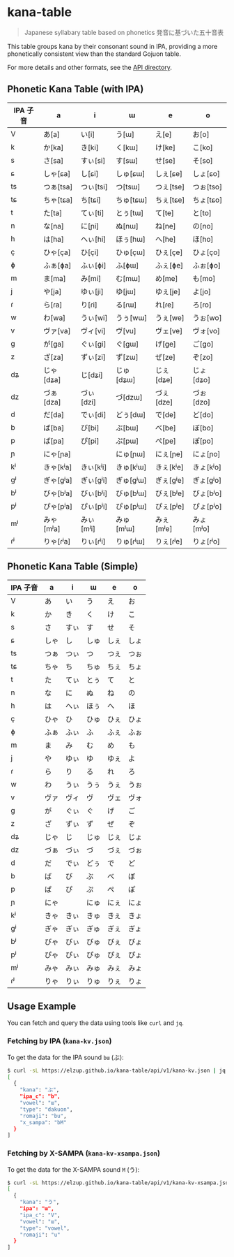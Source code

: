 # kana-table

> Japanese syllabary table based on phonetics
> 発音に基づいた五十音表

This table groups kana by their consonant sound in IPA, providing a more phonetically consistent view than the standard Gojuon table.

For more details and other formats, see the [API directory](./api/v1/).

## Phonetic Kana Table (with IPA)

<!-- TABLE_START: full -->

| IPA 子音 | a         | i         | ɯ         | e         | o         |
| -------- | --------- | --------- | --------- | --------- | --------- |
| V        | あ[a]     | い[i]     | う[ɯ]     | え[e]     | お[o]     |
| k        | か[ka]    | き[ki]    | く[kɯ]    | け[ke]    | こ[ko]    |
| s        | さ[sa]    | すぃ[si]  | す[sɯ]    | せ[se]    | そ[so]    |
| ɕ        | しゃ[ɕa]  | し[ɕi]    | しゅ[ɕɯ]  | しぇ[ɕe]  | しょ[ɕo]  |
| ts       | つぁ[tsa] | つぃ[tsi] | つ[tsɯ]   | つぇ[tse] | つぉ[tso] |
| tɕ       | ちゃ[tɕa] | ち[tɕi]   | ちゅ[tɕɯ] | ちぇ[tɕe] | ちょ[tɕo] |
| t        | た[ta]    | てぃ[ti]  | とぅ[tɯ]  | て[te]    | と[to]    |
| n        | な[na]    | に[ɲi]    | ぬ[nɯ]    | ね[ne]    | の[no]    |
| h        | は[ha]    | へぃ[hi]  | ほぅ[hɯ]  | へ[he]    | ほ[ho]    |
| ç        | ひゃ[ça]  | ひ[çi]    | ひゅ[çɯ]  | ひぇ[çe]  | ひょ[ço]  |
| ɸ        | ふぁ[ɸa]  | ふぃ[ɸi]  | ふ[ɸɯ]    | ふぇ[ɸe]  | ふぉ[ɸo]  |
| m        | ま[ma]    | み[mi]    | む[mɯ]    | め[me]    | も[mo]    |
| j        | や[ja]    | ゆぃ[ji]  | ゆ[jɯ]    | ゆぇ[je]  | よ[jo]    |
| ɾ        | ら[ɾa]    | り[ɾi]    | る[ɾɯ]    | れ[ɾe]    | ろ[ɾo]    |
| w        | わ[wa]    | うぃ[wi]  | うぅ[wɯ]  | うぇ[we]  | うぉ[wo]  |
| v        | ヴァ[va]  | ヴィ[vi]  | ヴ[vu]    | ヴェ[ve]  | ヴォ[vo]  |
| ɡ        | が[ɡa]    | ぐぃ[ɡi]  | ぐ[ɡɯ]    | げ[ɡe]    | ご[ɡo]    |
| z        | ざ[za]    | ずぃ[zi]  | ず[zɯ]    | ぜ[ze]    | ぞ[zo]    |
| dʑ       | じゃ[dʑa] | じ[dʑi]   | じゅ[dʑɯ] | じぇ[dʑe] | じょ[dʑo] |
| dz       | づぁ[dza] | づぃ[dzi] | づ[dzɯ]   | づぇ[dze] | づぉ[dzo] |
| d        | だ[da]    | でぃ[di]  | どぅ[dɯ]  | で[de]    | ど[do]    |
| b        | ば[ba]    | び[bi]    | ぶ[bɯ]    | べ[be]    | ぼ[bo]    |
| p        | ぱ[pa]    | ぴ[pi]    | ぷ[pɯ]    | ぺ[pe]    | ぽ[po]    |
| ɲ        | にゃ[ɲa]  |           | にゅ[ɲɯ]  | にぇ[ɲe]  | にょ[ɲo]  |
| kʲ       | きゃ[kʲa] | きぃ[kʲi] | きゅ[kʲɯ] | きぇ[kʲe] | きょ[kʲo] |
| ɡʲ       | ぎゃ[ɡʲa] | ぎぃ[ɡʲi] | ぎゅ[ɡʲɯ] | ぎぇ[ɡʲe] | ぎょ[ɡʲo] |
| bʲ       | びゃ[bʲa] | びぃ[bʲi] | びゅ[bʲɯ] | びぇ[bʲe] | びょ[bʲo] |
| pʲ       | ぴゃ[pʲa] | ぴぃ[pʲi] | ぴゅ[pʲɯ] | ぴぇ[pʲe] | ぴょ[pʲo] |
| mʲ       | みゃ[mʲa] | みぃ[mʲi] | みゅ[mʲɯ] | みぇ[mʲe] | みょ[mʲo] |
| ɾʲ       | りゃ[ɾʲa] | りぃ[ɾʲi] | りゅ[ɾʲɯ] | りぇ[ɾʲe] | りょ[ɾʲo] |

<!-- TABLE_END: full -->

## Phonetic Kana Table (Simple)

<!-- TABLE_START: simple -->

| IPA 子音 | a    | i    | ɯ    | e    | o    |
| -------- | ---- | ---- | ---- | ---- | ---- |
| V        | あ   | い   | う   | え   | お   |
| k        | か   | き   | く   | け   | こ   |
| s        | さ   | すぃ | す   | せ   | そ   |
| ɕ        | しゃ | し   | しゅ | しぇ | しょ |
| ts       | つぁ | つぃ | つ   | つぇ | つぉ |
| tɕ       | ちゃ | ち   | ちゅ | ちぇ | ちょ |
| t        | た   | てぃ | とぅ | て   | と   |
| n        | な   | に   | ぬ   | ね   | の   |
| h        | は   | へぃ | ほぅ | へ   | ほ   |
| ç        | ひゃ | ひ   | ひゅ | ひぇ | ひょ |
| ɸ        | ふぁ | ふぃ | ふ   | ふぇ | ふぉ |
| m        | ま   | み   | む   | め   | も   |
| j        | や   | ゆぃ | ゆ   | ゆぇ | よ   |
| ɾ        | ら   | り   | る   | れ   | ろ   |
| w        | わ   | うぃ | うぅ | うぇ | うぉ |
| v        | ヴァ | ヴィ | ヴ   | ヴェ | ヴォ |
| ɡ        | が   | ぐぃ | ぐ   | げ   | ご   |
| z        | ざ   | ずぃ | ず   | ぜ   | ぞ   |
| dʑ       | じゃ | じ   | じゅ | じぇ | じょ |
| dz       | づぁ | づぃ | づ   | づぇ | づぉ |
| d        | だ   | でぃ | どぅ | で   | ど   |
| b        | ば   | び   | ぶ   | べ   | ぼ   |
| p        | ぱ   | ぴ   | ぷ   | ぺ   | ぽ   |
| ɲ        | にゃ |      | にゅ | にぇ | にょ |
| kʲ       | きゃ | きぃ | きゅ | きぇ | きょ |
| ɡʲ       | ぎゃ | ぎぃ | ぎゅ | ぎぇ | ぎょ |
| bʲ       | びゃ | びぃ | びゅ | びぇ | びょ |
| pʲ       | ぴゃ | ぴぃ | ぴゅ | ぴぇ | ぴょ |
| mʲ       | みゃ | みぃ | みゅ | みぇ | みょ |
| ɾʲ       | りゃ | りぃ | りゅ | りぇ | りょ |

<!-- TABLE_END: simple -->

## Usage Example

You can fetch and query the data using tools like `curl` and `jq`.

### Fetching by IPA (`kana-kv.json`)

To get the data for the IPA sound `bɯ` (ぶ):

```bash
$ curl -sL https://elzup.github.io/kana-table/api/v1/kana-kv.json | jq '."bɯ"'
[
  {
    "kana": "ぶ",
    "ipa_c": "b",
    "vowel": "ɯ",
    "type": "dakuon",
    "romaji": "bu",
    "x_sampa": "bM"
  }
]
```

### Fetching by X-SAMPA (`kana-kv-xsampa.json`)

To get the data for the X-SAMPA sound `M` (う):

```bash
$ curl -sL https://elzup.github.io/kana-table/api/v1/kana-kv-xsampa.json | jq '.M'
[
  {
    "kana": "う",
    "ipa": "ɯ",
    "ipa_c": "V",
    "vowel": "ɯ",
    "type": "vowel",
    "romaji": "u"
  }
]
```
